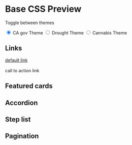 # Base CSS Preview


<link id="theme-stylesheet" rel="stylesheet" href="/css/cagov.css">

<p>Toggle between themes</p>

<input type="radio" id="cagov" name="color-scheme" value="cagov" checked="checked" />
<label for="cagov">CA gov Theme</label>
<input type="radio" id="drought" name="color-scheme" value="drought" />
<label for="drought">Drought Theme</label>
<input type="radio" id="cannabis" name="color-scheme" value="cannabis" />
<label for="cannabis">Cannabis Theme</label>

## Links

<a href="#">default link</a>
<br><br>
<a class="wp-block-button__link">call to action link</a>

## Featured cards

<div id="button-grid-html-content"></div>

## Accordion

<div id="accordion-html-content"></div>

## Step list

<div id="step-list-html-content"></div>

## Pagination

<cagov-pagination data-current-page="5" data-total-pages="99"></cagov-pagination>


<script type="text/javascript">
// write the values of those design token sections dynamically too
const themes = ['cagov','drought','cannabis'];
const onThemeChanged = (e) => {
  const style = document.querySelector('#theme-stylesheet');
  style.setAttribute('href', `/css/${e.target.id}.css`);
};

setTimeout(() => {
  document
    .querySelector('#cannabis')
    .addEventListener('change', onThemeChanged);
  document
    .querySelector('#drought')
    .addEventListener('change', onThemeChanged);
}, 400);

fetch('/css/link-grid.html')
  .then(response => response.text())
  .then((string) => { document.getElementById('button-grid-html-content').innerHTML = string; });
fetch('/css/accordion.html')
  .then(response => response.text())
  .then((string) => { document.getElementById('accordion-html-content').innerHTML = string; });
fetch('/css/step-list.html')
  .then(response => response.text())
  .then((string) => { document.getElementById('step-list-html-content').innerHTML = string; });
</script>